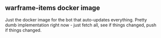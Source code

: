 ## warframe-items docker image
Just the docker image for the bot that auto-updates everything. Pretty dumb
implementation right now - just fetch all, see if things changed, push if things
changed.
